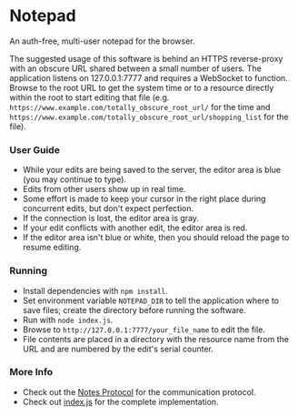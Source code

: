 # Notepad

An auth-free, multi-user notepad for the browser.

The suggested usage of this software is behind an HTTPS reverse-proxy with an obscure URL shared between a small number of users. The application listens on 127.0.0.1:7777 and requires a WebSocket to function. Browse to the root URL to get the system time or to a resource directly within the root to start editing that file (e.g. `https://www.example.com/totally_obscure_root_url/` for the time and `https://www.example.com/totally_obscure_root_url/shopping_list` for the file).

### User Guide

* While your edits are being saved to the server, the editor area is blue (you may continue to type).
* Edits from other users show up in real time.
* Some effort is made to keep your cursor in the right place during concurrent edits, but don't expect perfection.
* If the connection is lost, the editor area is gray.
* If your edit conflicts with another edit, the editor area is red.
* If the editor area isn't blue or white, then you should reload the page to resume editing.

### Running

* Install dependencies with `npm install`.
* Set environment variable `NOTEPAD_DIR` to tell the application where to save files; create the directory before running the software.
* Run with `node index.js`.
* Browse to `http://127.0.0.1:7777/your_file_name` to edit the file.
* File contents are placed in a directory with the resource name from the URL and are numbered by the edit's serial counter.

### More Info

* Check out the [Notes Protocol](PROTOCOL.md) for the communication protocol.
* Check out [index.js](index.js) for the complete implementation.
